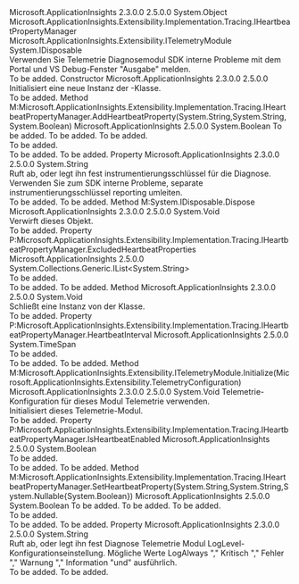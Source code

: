 <Type Name="DiagnosticsTelemetryModule" FullName="Microsoft.ApplicationInsights.Extensibility.Implementation.Tracing.DiagnosticsTelemetryModule">
  <TypeSignature Language="C#" Value="public sealed class DiagnosticsTelemetryModule : IDisposable, Microsoft.ApplicationInsights.Extensibility.Implementation.Tracing.IHeartbeatPropertyManager, Microsoft.ApplicationInsights.Extensibility.ITelemetryModule" />
  <TypeSignature Language="ILAsm" Value=".class public auto ansi sealed beforefieldinit DiagnosticsTelemetryModule extends System.Object implements class Microsoft.ApplicationInsights.Extensibility.Implementation.Tracing.IHeartbeatPropertyManager, class Microsoft.ApplicationInsights.Extensibility.ITelemetryModule, class System.IDisposable" />
  <TypeSignature Language="DocId" Value="T:Microsoft.ApplicationInsights.Extensibility.Implementation.Tracing.DiagnosticsTelemetryModule" />
  <TypeSignature Language="VB.NET" Value="Public NotInheritable Class DiagnosticsTelemetryModule&#xA;Implements IDisposable, IHeartbeatPropertyManager, ITelemetryModule" />
  <TypeSignature Language="F#" Value="type DiagnosticsTelemetryModule = class&#xA;    interface ITelemetryModule&#xA;    interface IHeartbeatPropertyManager&#xA;    interface IDisposable" />
  <AssemblyInfo>
    <AssemblyName>Microsoft.ApplicationInsights</AssemblyName>
    <AssemblyVersion>2.3.0.0</AssemblyVersion>
    <AssemblyVersion>2.5.0.0</AssemblyVersion>
  </AssemblyInfo>
  <Base>
    <BaseTypeName>System.Object</BaseTypeName>
  </Base>
  <Interfaces>
    <Interface>
      <InterfaceName>Microsoft.ApplicationInsights.Extensibility.Implementation.Tracing.IHeartbeatPropertyManager</InterfaceName>
    </Interface>
    <Interface>
      <InterfaceName>Microsoft.ApplicationInsights.Extensibility.ITelemetryModule</InterfaceName>
    </Interface>
    <Interface>
      <InterfaceName>System.IDisposable</InterfaceName>
    </Interface>
  </Interfaces>
  <Docs>
    <summary>
            Verwenden Sie Telemetrie Diagnosemodul SDK interne Probleme mit dem Portal und VS Debug-Fenster "Ausgabe" melden.
            </summary>
    <remarks>To be added.</remarks>
  </Docs>
  <Members>
    <Member MemberName=".ctor">
      <MemberSignature Language="C#" Value="public DiagnosticsTelemetryModule ();" />
      <MemberSignature Language="ILAsm" Value=".method public hidebysig specialname rtspecialname instance void .ctor() cil managed" />
      <MemberSignature Language="DocId" Value="M:Microsoft.ApplicationInsights.Extensibility.Implementation.Tracing.DiagnosticsTelemetryModule.#ctor" />
      <MemberSignature Language="VB.NET" Value="Public Sub New ()" />
      <MemberType>Constructor</MemberType>
      <AssemblyInfo>
        <AssemblyName>Microsoft.ApplicationInsights</AssemblyName>
        <AssemblyVersion>2.3.0.0</AssemblyVersion>
        <AssemblyVersion>2.5.0.0</AssemblyVersion>
      </AssemblyInfo>
      <Parameters />
      <Docs>
        <summary>
            Initialisiert eine neue Instanz der <see cref="T:Microsoft.ApplicationInsights.Extensibility.Implementation.Tracing.DiagnosticsTelemetryModule" />-Klasse. 
            </summary>
        <remarks>To be added.</remarks>
      </Docs>
    </Member>
    <Member MemberName="AddHeartbeatProperty">
      <MemberSignature Language="C#" Value="public bool AddHeartbeatProperty (string propertyName, string propertyValue, bool isHealthy);" />
      <MemberSignature Language="ILAsm" Value=".method public hidebysig newslot virtual instance bool AddHeartbeatProperty(string propertyName, string propertyValue, bool isHealthy) cil managed" />
      <MemberSignature Language="DocId" Value="M:Microsoft.ApplicationInsights.Extensibility.Implementation.Tracing.DiagnosticsTelemetryModule.AddHeartbeatProperty(System.String,System.String,System.Boolean)" />
      <MemberSignature Language="VB.NET" Value="Public Function AddHeartbeatProperty (propertyName As String, propertyValue As String, isHealthy As Boolean) As Boolean" />
      <MemberSignature Language="F#" Value="abstract member AddHeartbeatProperty : string * string * bool -&gt; bool&#xA;override this.AddHeartbeatProperty : string * string * bool -&gt; bool" Usage="diagnosticsTelemetryModule.AddHeartbeatProperty (propertyName, propertyValue, isHealthy)" />
      <MemberType>Method</MemberType>
      <Implements>
        <InterfaceMember>M:Microsoft.ApplicationInsights.Extensibility.Implementation.Tracing.IHeartbeatPropertyManager.AddHeartbeatProperty(System.String,System.String,System.Boolean)</InterfaceMember>
      </Implements>
      <AssemblyInfo>
        <AssemblyName>Microsoft.ApplicationInsights</AssemblyName>
        <AssemblyVersion>2.5.0.0</AssemblyVersion>
      </AssemblyInfo>
      <ReturnValue>
        <ReturnType>System.Boolean</ReturnType>
      </ReturnValue>
      <Parameters>
        <Parameter Name="propertyName" Type="System.String" />
        <Parameter Name="propertyValue" Type="System.String" />
        <Parameter Name="isHealthy" Type="System.Boolean" />
      </Parameters>
      <Docs>
        <param name="propertyName">To be added.</param>
        <param name="propertyValue">To be added.</param>
        <param name="isHealthy">To be added.</param>
        <summary>To be added.</summary>
        <returns>To be added.</returns>
        <remarks>To be added.</remarks>
      </Docs>
    </Member>
    <Member MemberName="DiagnosticsInstrumentationKey">
      <MemberSignature Language="C#" Value="public string DiagnosticsInstrumentationKey { get; set; }" />
      <MemberSignature Language="ILAsm" Value=".property instance string DiagnosticsInstrumentationKey" />
      <MemberSignature Language="DocId" Value="P:Microsoft.ApplicationInsights.Extensibility.Implementation.Tracing.DiagnosticsTelemetryModule.DiagnosticsInstrumentationKey" />
      <MemberSignature Language="VB.NET" Value="Public Property DiagnosticsInstrumentationKey As String" />
      <MemberSignature Language="F#" Value="member this.DiagnosticsInstrumentationKey : string with get, set" Usage="Microsoft.ApplicationInsights.Extensibility.Implementation.Tracing.DiagnosticsTelemetryModule.DiagnosticsInstrumentationKey" />
      <MemberType>Property</MemberType>
      <AssemblyInfo>
        <AssemblyName>Microsoft.ApplicationInsights</AssemblyName>
        <AssemblyVersion>2.3.0.0</AssemblyVersion>
        <AssemblyVersion>2.5.0.0</AssemblyVersion>
      </AssemblyInfo>
      <ReturnValue>
        <ReturnType>System.String</ReturnType>
      </ReturnValue>
      <Docs>
        <summary>
            Ruft ab, oder legt ihn fest instrumentierungsschlüssel für die Diagnose. Verwenden Sie zum SDK interne Probleme, separate instrumentierungsschlüssel reporting umleiten.
            </summary>
        <value>To be added.</value>
        <remarks>To be added.</remarks>
      </Docs>
    </Member>
    <Member MemberName="Dispose">
      <MemberSignature Language="C#" Value="public void Dispose ();" />
      <MemberSignature Language="ILAsm" Value=".method public hidebysig newslot virtual instance void Dispose() cil managed" />
      <MemberSignature Language="DocId" Value="M:Microsoft.ApplicationInsights.Extensibility.Implementation.Tracing.DiagnosticsTelemetryModule.Dispose" />
      <MemberSignature Language="VB.NET" Value="Public Sub Dispose ()" />
      <MemberSignature Language="F#" Value="abstract member Dispose : unit -&gt; unit&#xA;override this.Dispose : unit -&gt; unit" Usage="diagnosticsTelemetryModule.Dispose " />
      <MemberType>Method</MemberType>
      <Implements>
        <InterfaceMember>M:System.IDisposable.Dispose</InterfaceMember>
      </Implements>
      <AssemblyInfo>
        <AssemblyName>Microsoft.ApplicationInsights</AssemblyName>
        <AssemblyVersion>2.3.0.0</AssemblyVersion>
        <AssemblyVersion>2.5.0.0</AssemblyVersion>
      </AssemblyInfo>
      <ReturnValue>
        <ReturnType>System.Void</ReturnType>
      </ReturnValue>
      <Parameters />
      <Docs>
        <summary>
            Verwirft dieses Objekt.
            </summary>
        <remarks>To be added.</remarks>
      </Docs>
    </Member>
    <Member MemberName="ExcludedHeartbeatProperties">
      <MemberSignature Language="C#" Value="public System.Collections.Generic.IList&lt;string&gt; ExcludedHeartbeatProperties { get; }" />
      <MemberSignature Language="ILAsm" Value=".property instance class System.Collections.Generic.IList`1&lt;string&gt; ExcludedHeartbeatProperties" />
      <MemberSignature Language="DocId" Value="P:Microsoft.ApplicationInsights.Extensibility.Implementation.Tracing.DiagnosticsTelemetryModule.ExcludedHeartbeatProperties" />
      <MemberSignature Language="VB.NET" Value="Public ReadOnly Property ExcludedHeartbeatProperties As IList(Of String)" />
      <MemberSignature Language="F#" Value="member this.ExcludedHeartbeatProperties : System.Collections.Generic.IList&lt;string&gt;" Usage="Microsoft.ApplicationInsights.Extensibility.Implementation.Tracing.DiagnosticsTelemetryModule.ExcludedHeartbeatProperties" />
      <MemberType>Property</MemberType>
      <Implements>
        <InterfaceMember>P:Microsoft.ApplicationInsights.Extensibility.Implementation.Tracing.IHeartbeatPropertyManager.ExcludedHeartbeatProperties</InterfaceMember>
      </Implements>
      <AssemblyInfo>
        <AssemblyName>Microsoft.ApplicationInsights</AssemblyName>
        <AssemblyVersion>2.5.0.0</AssemblyVersion>
      </AssemblyInfo>
      <ReturnValue>
        <ReturnType>System.Collections.Generic.IList&lt;System.String&gt;</ReturnType>
      </ReturnValue>
      <Docs>
        <summary>To be added.</summary>
        <value>To be added.</value>
        <remarks>To be added.</remarks>
      </Docs>
    </Member>
    <Member MemberName="Finalize">
      <MemberSignature Language="C#" Value="~DiagnosticsTelemetryModule ();" />
      <MemberSignature Language="ILAsm" Value=".method familyhidebysig virtual instance void Finalize() cil managed" />
      <MemberSignature Language="DocId" Value="M:Microsoft.ApplicationInsights.Extensibility.Implementation.Tracing.DiagnosticsTelemetryModule.Finalize" />
      <MemberSignature Language="VB.NET" Value="Finalize ()" />
      <MemberSignature Language="F#" Value="override this.Finalize : unit -&gt; unit" Usage="diagnosticsTelemetryModule.Finalize " />
      <MemberType>Method</MemberType>
      <AssemblyInfo>
        <AssemblyName>Microsoft.ApplicationInsights</AssemblyName>
        <AssemblyVersion>2.3.0.0</AssemblyVersion>
        <AssemblyVersion>2.5.0.0</AssemblyVersion>
      </AssemblyInfo>
      <ReturnValue>
        <ReturnType>System.Void</ReturnType>
      </ReturnValue>
      <Parameters />
      <Docs>
        <summary>
            Schließt eine Instanz von der <see cref="T:Microsoft.ApplicationInsights.Extensibility.Implementation.Tracing.DiagnosticsTelemetryModule" /> Klasse.
            </summary>
        <remarks>To be added.</remarks>
      </Docs>
    </Member>
    <Member MemberName="HeartbeatInterval">
      <MemberSignature Language="C#" Value="public TimeSpan HeartbeatInterval { get; set; }" />
      <MemberSignature Language="ILAsm" Value=".property instance valuetype System.TimeSpan HeartbeatInterval" />
      <MemberSignature Language="DocId" Value="P:Microsoft.ApplicationInsights.Extensibility.Implementation.Tracing.DiagnosticsTelemetryModule.HeartbeatInterval" />
      <MemberSignature Language="VB.NET" Value="Public Property HeartbeatInterval As TimeSpan" />
      <MemberSignature Language="F#" Value="member this.HeartbeatInterval : TimeSpan with get, set" Usage="Microsoft.ApplicationInsights.Extensibility.Implementation.Tracing.DiagnosticsTelemetryModule.HeartbeatInterval" />
      <MemberType>Property</MemberType>
      <Implements>
        <InterfaceMember>P:Microsoft.ApplicationInsights.Extensibility.Implementation.Tracing.IHeartbeatPropertyManager.HeartbeatInterval</InterfaceMember>
      </Implements>
      <AssemblyInfo>
        <AssemblyName>Microsoft.ApplicationInsights</AssemblyName>
        <AssemblyVersion>2.5.0.0</AssemblyVersion>
      </AssemblyInfo>
      <ReturnValue>
        <ReturnType>System.TimeSpan</ReturnType>
      </ReturnValue>
      <Docs>
        <summary>To be added.</summary>
        <value>To be added.</value>
        <remarks>To be added.</remarks>
      </Docs>
    </Member>
    <Member MemberName="Initialize">
      <MemberSignature Language="C#" Value="public void Initialize (Microsoft.ApplicationInsights.Extensibility.TelemetryConfiguration configuration);" />
      <MemberSignature Language="ILAsm" Value=".method public hidebysig newslot virtual instance void Initialize(class Microsoft.ApplicationInsights.Extensibility.TelemetryConfiguration configuration) cil managed" />
      <MemberSignature Language="DocId" Value="M:Microsoft.ApplicationInsights.Extensibility.Implementation.Tracing.DiagnosticsTelemetryModule.Initialize(Microsoft.ApplicationInsights.Extensibility.TelemetryConfiguration)" />
      <MemberSignature Language="VB.NET" Value="Public Sub Initialize (configuration As TelemetryConfiguration)" />
      <MemberSignature Language="F#" Value="abstract member Initialize : Microsoft.ApplicationInsights.Extensibility.TelemetryConfiguration -&gt; unit&#xA;override this.Initialize : Microsoft.ApplicationInsights.Extensibility.TelemetryConfiguration -&gt; unit" Usage="diagnosticsTelemetryModule.Initialize configuration" />
      <MemberType>Method</MemberType>
      <Implements>
        <InterfaceMember>M:Microsoft.ApplicationInsights.Extensibility.ITelemetryModule.Initialize(Microsoft.ApplicationInsights.Extensibility.TelemetryConfiguration)</InterfaceMember>
      </Implements>
      <AssemblyInfo>
        <AssemblyName>Microsoft.ApplicationInsights</AssemblyName>
        <AssemblyVersion>2.3.0.0</AssemblyVersion>
        <AssemblyVersion>2.5.0.0</AssemblyVersion>
      </AssemblyInfo>
      <ReturnValue>
        <ReturnType>System.Void</ReturnType>
      </ReturnValue>
      <Parameters>
        <Parameter Name="configuration" Type="Microsoft.ApplicationInsights.Extensibility.TelemetryConfiguration" />
      </Parameters>
      <Docs>
        <param name="configuration">Telemetrie-Konfiguration für dieses Modul Telemetrie verwenden.</param>
        <summary>
            Initialisiert dieses Telemetrie-Modul.
            </summary>
        <remarks>To be added.</remarks>
      </Docs>
    </Member>
    <Member MemberName="IsHeartbeatEnabled">
      <MemberSignature Language="C#" Value="public bool IsHeartbeatEnabled { get; set; }" />
      <MemberSignature Language="ILAsm" Value=".property instance bool IsHeartbeatEnabled" />
      <MemberSignature Language="DocId" Value="P:Microsoft.ApplicationInsights.Extensibility.Implementation.Tracing.DiagnosticsTelemetryModule.IsHeartbeatEnabled" />
      <MemberSignature Language="VB.NET" Value="Public Property IsHeartbeatEnabled As Boolean" />
      <MemberSignature Language="F#" Value="member this.IsHeartbeatEnabled : bool with get, set" Usage="Microsoft.ApplicationInsights.Extensibility.Implementation.Tracing.DiagnosticsTelemetryModule.IsHeartbeatEnabled" />
      <MemberType>Property</MemberType>
      <Implements>
        <InterfaceMember>P:Microsoft.ApplicationInsights.Extensibility.Implementation.Tracing.IHeartbeatPropertyManager.IsHeartbeatEnabled</InterfaceMember>
      </Implements>
      <AssemblyInfo>
        <AssemblyName>Microsoft.ApplicationInsights</AssemblyName>
        <AssemblyVersion>2.5.0.0</AssemblyVersion>
      </AssemblyInfo>
      <ReturnValue>
        <ReturnType>System.Boolean</ReturnType>
      </ReturnValue>
      <Docs>
        <summary>To be added.</summary>
        <value>To be added.</value>
        <remarks>To be added.</remarks>
      </Docs>
    </Member>
    <Member MemberName="SetHeartbeatProperty">
      <MemberSignature Language="C#" Value="public bool SetHeartbeatProperty (string propertyName, string propertyValue = null, Nullable&lt;bool&gt; isHealthy = null);" />
      <MemberSignature Language="ILAsm" Value=".method public hidebysig newslot virtual instance bool SetHeartbeatProperty(string propertyName, string propertyValue, valuetype System.Nullable`1&lt;bool&gt; isHealthy) cil managed" />
      <MemberSignature Language="DocId" Value="M:Microsoft.ApplicationInsights.Extensibility.Implementation.Tracing.DiagnosticsTelemetryModule.SetHeartbeatProperty(System.String,System.String,System.Nullable{System.Boolean})" />
      <MemberSignature Language="VB.NET" Value="Public Function SetHeartbeatProperty (propertyName As String, Optional propertyValue As String = null, Optional isHealthy As Nullable(Of Boolean) = null) As Boolean" />
      <MemberSignature Language="F#" Value="abstract member SetHeartbeatProperty : string * string * Nullable&lt;bool&gt; -&gt; bool&#xA;override this.SetHeartbeatProperty : string * string * Nullable&lt;bool&gt; -&gt; bool" Usage="diagnosticsTelemetryModule.SetHeartbeatProperty (propertyName, propertyValue, isHealthy)" />
      <MemberType>Method</MemberType>
      <Implements>
        <InterfaceMember>M:Microsoft.ApplicationInsights.Extensibility.Implementation.Tracing.IHeartbeatPropertyManager.SetHeartbeatProperty(System.String,System.String,System.Nullable{System.Boolean})</InterfaceMember>
      </Implements>
      <AssemblyInfo>
        <AssemblyName>Microsoft.ApplicationInsights</AssemblyName>
        <AssemblyVersion>2.5.0.0</AssemblyVersion>
      </AssemblyInfo>
      <ReturnValue>
        <ReturnType>System.Boolean</ReturnType>
      </ReturnValue>
      <Parameters>
        <Parameter Name="propertyName" Type="System.String" />
        <Parameter Name="propertyValue" Type="System.String" />
        <Parameter Name="isHealthy" Type="System.Nullable&lt;System.Boolean&gt;" />
      </Parameters>
      <Docs>
        <param name="propertyName">To be added.</param>
        <param name="propertyValue">To be added.</param>
        <param name="isHealthy">To be added.</param>
        <summary>To be added.</summary>
        <returns>To be added.</returns>
        <remarks>To be added.</remarks>
      </Docs>
    </Member>
    <Member MemberName="Severity">
      <MemberSignature Language="C#" Value="public string Severity { get; set; }" />
      <MemberSignature Language="ILAsm" Value=".property instance string Severity" />
      <MemberSignature Language="DocId" Value="P:Microsoft.ApplicationInsights.Extensibility.Implementation.Tracing.DiagnosticsTelemetryModule.Severity" />
      <MemberSignature Language="VB.NET" Value="Public Property Severity As String" />
      <MemberSignature Language="F#" Value="member this.Severity : string with get, set" Usage="Microsoft.ApplicationInsights.Extensibility.Implementation.Tracing.DiagnosticsTelemetryModule.Severity" />
      <MemberType>Property</MemberType>
      <AssemblyInfo>
        <AssemblyName>Microsoft.ApplicationInsights</AssemblyName>
        <AssemblyVersion>2.3.0.0</AssemblyVersion>
        <AssemblyVersion>2.5.0.0</AssemblyVersion>
      </AssemblyInfo>
      <ReturnValue>
        <ReturnType>System.String</ReturnType>
      </ReturnValue>
      <Docs>
        <summary>
            Ruft ab, oder legt ihn fest Diagnose Telemetrie Modul LogLevel-Konfigurationseinstellung. Mögliche Werte LogAlways "," Kritisch "," Fehler "," Warnung "," Information "und" ausführlich.
            </summary>
        <value>To be added.</value>
        <remarks>To be added.</remarks>
      </Docs>
    </Member>
  </Members>
</Type>